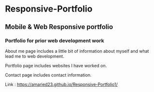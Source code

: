 # Responsive-Portfolio

## Mobile & Web Responsive portfolio 

### Portfolio for prior web development work

About me page includes a little bit of information about myself and what lead me to web development. 

Portfolio page includes websites I have worked on. 

Contact page includes contact information. 

Link : https://amaried23.github.io/Responsive-Portfolio1/